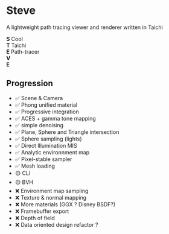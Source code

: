 # Steve
A lightweight path tracing viewer and renderer written in Taichi

**S** Cool<br>
**T** Taichi<br>
**E** Path-tracer<br>
**V** <br>
**E** <br>

## Progression
- ✅ Scene & Camera
- ✅ Phong unified material
- ✅ Progressive integration
- ✅ ACES + gamma tone mapping 
- ✅ simple denoising
- ✅ Plane, Sphere and Triangle intersection
- ✅ Sphere sampling (lights)
- ✅ Direct Illumination MIS
- ✅ Analytic environnment map
- ✅ Pixel-stable sampler
- ✅ Mesh loading
- 🟡 CLI
- 🟡 BVH
- ❌ Environment map sampling
- ❌ Texture & normal mapping
- ❌ More materials (GGX ? Disney BSDF?)
- ❌ Framebuffer export
- ❌ Depth of field
- ❌ Data oriented design refactor ?
